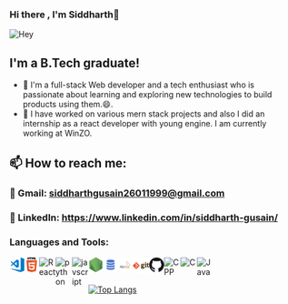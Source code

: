 ### Hi there , I'm Siddharth👋
![Hey](https://media.giphy.com/media/KwwfncWUy8xO/giphy.gif)


## I'm a B.Tech graduate!
- 🌱 I'm a full-stack Web developer and a tech enthusiast who is passionate about learning and exploring new technologies to build products using them.😄.
- 🥅 I have worked on various mern stack projects and also I did an internship as a react developer with young engine. I am currently working at WinZO.
## 📫 How to reach me: 
### 📧 Gmail: siddharthgusain26011999@gmail.com
### 📩 LinkedIn: https://www.linkedin.com/in/siddharth-gusain/


### Languages and Tools:

<img align="left" alt="Visual Studio Code" width="26px" src="https://raw.githubusercontent.com/github/explore/80688e429a7d4ef2fca1e82350fe8e3517d3494d/topics/visual-studio-code/visual-studio-code.png" />
<img align="left" alt="HTML5" width="26px" src="https://raw.githubusercontent.com/github/explore/80688e429a7d4ef2fca1e82350fe8e3517d3494d/topics/html/html.png" />
<img align="left" alt="React" width="29px" src="https://img.icons8.com/officel/16/000000/react.png"/>
<img align="left" alt="python" width="29px" src="https://img.icons8.com/color/48/000000/python.png"/>
<img align="left" alt="javscript" width="29px" src="https://img.icons8.com/color/48/000000/javascript.png"/>
<img align="left" alt="Node.js" width="26px" src="https://raw.githubusercontent.com/github/explore/80688e429a7d4ef2fca1e82350fe8e3517d3494d/topics/nodejs/nodejs.png" />
<img align="left" alt="SQL" width="26px" src="https://raw.githubusercontent.com/github/explore/80688e429a7d4ef2fca1e82350fe8e3517d3494d/topics/sql/sql.png" />
<img align="left" alt="MySQL" width="26px" src="https://raw.githubusercontent.com/github/explore/80688e429a7d4ef2fca1e82350fe8e3517d3494d/topics/mysql/mysql.png" />
<img align="left" alt="Git" width="29px" src="https://raw.githubusercontent.com/github/explore/80688e429a7d4ef2fca1e82350fe8e3517d3494d/topics/git/git.png" />
<img align="left" alt="GitHub" width="26px" src="https://raw.githubusercontent.com/github/explore/78df643247d429f6cc873026c0622819ad797942/topics/github/github.png" />
<img align="left" alt="CPP" width="29px" src="https://img.icons8.com/ios-filled/48/000000/c-plus-plus-logo.png"/>
<img align="left" alt="C" width="29px" src="https://img.icons8.com/color/48/000000/c-programming.png"/>
<img align="left" alt="Java" width="29px" src="https://img.icons8.com/color/48/000000/java-coffee-cup-logo.png"/>

<br />

<br/>


[![Top Langs](https://github-readme-stats.vercel.app/api/top-langs/?username=siddharthgusain&exclude_repo=Smart-city)](https://github.com/siddharthgusain/github-readme-stats)

